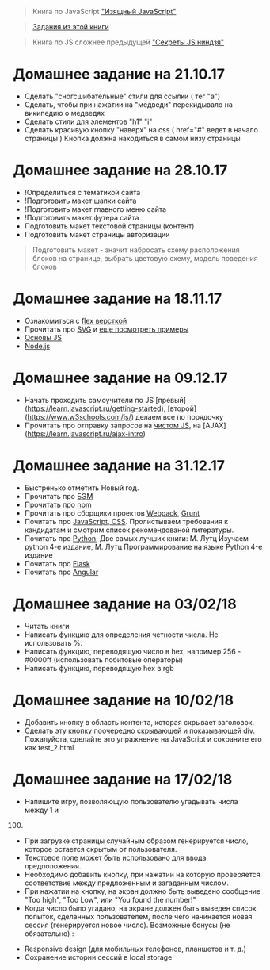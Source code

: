 >Книга по JavaScript ["Изящный JavaScript"](https://habrahabr.ru/post/253101/)

>[Задания из этой книги](http://eloquentjavascript.net/code/)

>Книга по JS сложнее предыдущей ["Секреты JS ниндзя"](http://www.habucenter.ru/upload/iblock/76a/76a7f6a0d1fda54f72505775f5b9d864.pdf) 

Домашнее задание на 21.10.17
============================

- Сделать "сногсшибательные" стили для ссылки ( тег "a")
- Сделать, чтобы при нажатии на "медведи" перекидывало на википедию о медведях
- Сделать стили для элементов "h1" "i"
- Сделать красивую кнопку "наверх" на css ( href="#" ведет в начало страницы ) Кнопка должна находиться в самом низу страницы

Домашнее задание на 28.10.17
============================
- !Определиться с тематикой сайта
- !Подготовить макет шапки сайта
- !Подготовить макет главного меню сайта
- !Подготовить макет футера сайта
- Подготовить макет текстовой страницы (контент)
- Подготовить макет страницы авторизации

>Подготовить макет - значит набросать схему расположения блоков на странице,
>выбрать цветовую схему,
>модель поведения блоков


Домашнее задание на 18.11.17
============================
- Ознакомиться с [flex версткой](http://html5.by/blog/flexbox/)
- Прочитать про [SVG](https://developer.mozilla.org/ru/docs/Web/SVG/Tutorial) и [еще посмотреть примеры](https://developer.mozilla.org/ru/docs/Web/SVG) 
- [Основы JS](https://learn.javascript.ru/first-steps)
- [Node.js]()

Домашнее задание на 09.12.17
============================
- Начать проходить самоучители по JS [превый] (https://learn.javascript.ru/getting-started), [второй] (https://www.w3schools.com/js/) делаем все по порядочку 
- Прочитать про отправку запросов на [чистом JS](https://learn.javascript.ru/xhr-forms), на [AJAX] (https://learn.javascript.ru/ajax-intro) 

Домашнее задание на 31.12.17
============================
- Быстренько отметить Новый год.
- Прочитать про [БЭМ](https://tech.yandex.ru/bem/)
- Прочитать про [npm](http://prgssr.ru/development/vvedenie-v-paketnyj-menedzher-npm-dlya-nachinayushih.html)
- Прочитать про сборщики проектов [Webpack](https://proglib.io/p/webpack-in-15/), [Grunt](https://habrahabr.ru/post/244721/)
- Почитать про [JavaScript, CSS](https://www.yandex.ru/jobs/frontend-interview). Пролистываем требования к кандидатам и смотрим список рекомендованой литературы.
- Почитать про [Python](https://toster.ru/q/169373), Две самых лучших книги:
М. Лутц Изучаем python 4-e издание, М. Лутц Программирование на языке Python 4-е издание 
- Почитать про [Flask](https://habrahabr.ru/post/193242/)
- Почитать про [Angular](https://habrahabr.ru/post/341688/)

Домашнее задание на 03/02/18
============================
- Читать книги
- Написать функцию для определения четности числа. Не использовать %.
- Написать функцию, переводящую число в hex, например 256 - #0000ff (использовать побитовые операторы)
- Написать функцию, переводящую hex в rgb


Домашнее задание на 10/02/18
============================
- Добавить кнопку в область контента, которая скрывает заголовок. 
- Сделать эту кнопку поочередно скрывающей и показывающей div. Пожалуйста, сделайте это упражнение на JavaScript и сохраните его как test_2.html

Домашнее задание на 17/02/18
============================ 
- Напишите игру, позволяющую пользователю угадывать числа между 1 и
100.
- При загрузке страницы случайным образом генерируется число, которое
остается скрытым от пользователя.
- Текстовое поле может быть использовано для ввода предположения.
- Необходимо добавить кнопку, при нажатии на которую проверяется
соответствие между предложенным и загаданным числом.
- При нажатии на кнопку, на экран должно быть выведено сообщение &quot;Too
high&quot;, &quot;Too Low&quot;, или &quot;You found the number!&quot;
- Когда число было угадано, на экране должен быть выведен список
попыток, сделанных пользователем, после чего начинается новая сессия
(генерируется новое число).
Возможные бонусы (не обязательно) :
* Responsive design (для мобильных телефонов, планшетов и т. д.)
* Сохранение истории сессий в local storage
